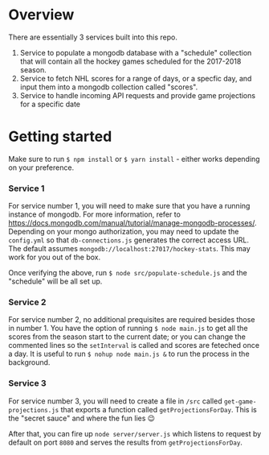 # Overview

There are essentially 3 services built into this repo. 
1. Service to populate a mongodb database with a "schedule" collection that will contain all the hockey games scheduled for the 2017-2018 season.
2. Service to fetch NHL scores for a range of days, or a specfic day, and input them into a mongodb collection called "scores".
3. Service to handle incoming API requests and provide game projections for a specific date

# Getting started

Make sure to run `$ npm install` or `$ yarn install` - either works depending on your preference.

### Service 1
For service number 1, you will need to make sure that you have a running instance of mongodb. For more information, refer to https://docs.mongodb.com/manual/tutorial/manage-mongodb-processes/.
Depending on your mongo authorization, you may need to update the `config.yml` so that `db-connections.js` generates the correct access URL. The default assumes `mongodb://localhost:27017/hockey-stats`. This may work for you out of the box.

Once verifying the above, run `$ node src/populate-schedule.js` and the "schedule" will be all set up.

### Service 2
For service number 2, no additional prequisites are required besides those in number 1. You have the option of running `$ node main.js` to get all the scores from the season start to the current date; or you can change the commented lines so the `setInterval` is called and scores are feteched once a day. It is useful to run `$ nohup node main.js &` to run the process in the background.

### Service 3

For service number 3, you will need to create a file in `/src` called `get-game-projections.js` that exports a function called `getProjectionsForDay`. This is the "secret sauce" and where the fun lies :wink:

After that, you can fire up `node server/server.js` which listens to request by default on port `8080` and serves the results from `getProjectionsForDay`. 

